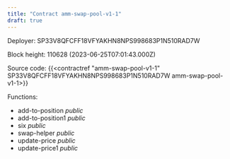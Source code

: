 ```yaml
---
title: "Contract amm-swap-pool-v1-1"
draft: true
---
```

Deployer: SP33V8QFCFF18VFYAKHN8NPS998683P1N510RAD7W


 



Block height: 110628 (2023-06-25T07:01:43.000Z)

Source code: {{<contractref "amm-swap-pool-v1-1" SP33V8QFCFF18VFYAKHN8NPS998683P1N510RAD7W amm-swap-pool-v1-1>}}

Functions:

* add-to-position _public_
* add-to-position1 _public_
* six _public_
* swap-helper _public_
* update-price _public_
* update-price1 _public_
